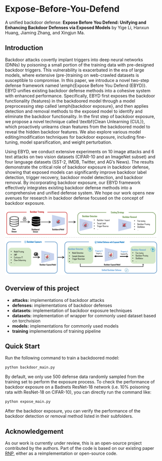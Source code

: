 # Expose-Before-You-Defend
A unified backdoor defense: **Expose Before You Defend: Unifying and Enhancing Backdoor Defenses via Exposed Models** by Yige Li, Hanxun Huang, Jiaming Zhang, and Xingjun Ma.

## Introduction

Backdoor attacks covertly implant triggers into deep neural networks (DNNs) by poisoning a small portion of the training data with pre-designed backdoor triggers. This vulnerability is exacerbated in the era of large models, where extensive (pre-)training on web-crawled datasets is susceptible to compromise.
In this paper, we introduce a novel two-step defense framework named \emph{Expose Before You Defend (EBYD)}. EBYD unifies existing backdoor defense methods into a cohesive system with enhanced performance. Specifically, EBYD first exposes the backdoor functionality (features) in the backdoored model through a model preprocessing step called \emph{backdoor exposure}, and then applies detection and removal methods to the exposed model to identify and eliminate the backdoor functionality.
In the first step of backdoor exposure, we propose a novel technique called \textbf{Clean Unlearning (CUL)}, which proactively unlearns clean features from the backdoored model to reveal the hidden backdoor features. We also explore various model editing/modification techniques for backdoor exposure, including fine-tuning, model sparsification, and weight perturbation.

Using EBYD, we conduct extensive experiments on 10 image attacks and 6 text attacks on two vision datasets (CIFAR-10 and an ImageNet subset) and four language datasets (SST-2, IMDB, Twitter, and AG’s News). The results demonstrate the critical role of backdoor exposure in backdoor defense, showing that exposed models can significantly improve backdoor label detection, trigger recovery, backdoor model detection, and backdoor removal.
By incorporating backdoor exposure, our EBYD framework effectively integrates existing backdoor defense methods into a comprehensive and unified defense system. We hope our work opens new avenues for research in backdoor defense focused on the concept of backdoor exposure.

<div align="center">
  <img src="assets/EBYD_overview.png" alt="EBYD" />
</div>


## Overview of this project
- **attacks:** implementations of backdoor attacks
- **defenses:** implementations of backdoor defenses
- **datasets:** implementation of backdoor exposure techniques
- **datasets:** implementation of wrapper for commonly used dataset based on torchvision
- **models:** implementations for commonly used models
- **training** implementations of training pipeline

## Quick Start
Run the following command to train a backdoored model:

```bash
python backdoor_main.py
```

By default, we only use 500 defense data randomly sampled from the training set to perform the exposure process. To check the performance of backdoor exposure on a Badnets ResNet-18 network (i.e. 10% poisoning rata with ResNet-18 on CIFAR-10), you can directly run the command like:

```bash
python expose_main.py
```

After the backdoor exposure, you can verify the performance of the backdoor detection or removal method listed in their subfolders.

## Acknowledgement
As our work is currently under review, this is an open-source project contributed by the authors. Part of the code is based on our existing paper [RNP](https://github.com/bboylyg/RNP), either as a reimplementation or open-source code.
